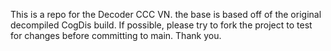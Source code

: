 This is a repo for the Decoder CCC VN. the base is based off of the original decompiled CogDis build.
If possible, please try to fork the project to test for changes before committing to main. Thank you.
